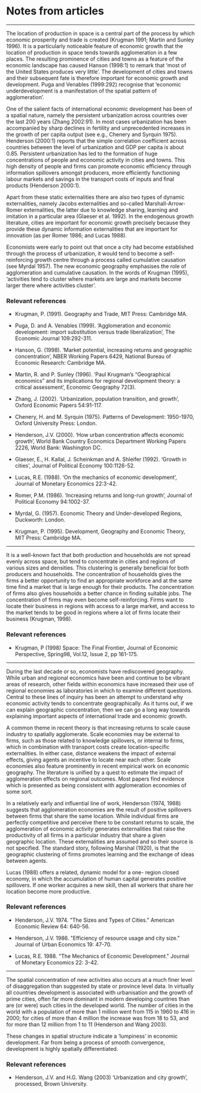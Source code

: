 Notes from articles
===

[Naude and Krugell 2004]: (http://www.econstor.eu/bitstream/10419/84653/1/rp2004-08.pdf)
---

The location of production in space is a central part of the process by which economic 
prosperity and trade is created (Krugman 1991; Martin and Sunley 1996). It is a 
particularly noticeable feature of economic growth that the location of production in space 
tends towards agglomeration in a few places. The resulting prominence of cities and towns 
as a feature of the economic landscape has caused Hanson (1998:1) to remark that ‘most of 
the United States produces very little’. The development of cities and towns and their 
subsequent fate is therefore important for economic growth and development. Puga and 
Venables (1999:292) recognise that ‘economic underdevelopment is a manifestation of the 
spatial pattern of agglomeration’. 

One of the salient facts of international economic development has been of a spatial nature, 
namely the persistent urbanization across countries over the last 200 years (Zhang 
2002:91). In most cases urbanization has been accompanied by sharp declines in fertility 
and unprecedented increases in the growth of per capita output (see e.g., Chenery and 
Syrquin 1975). Henderson (2000:1) reports that the simple correlation coefficient across 
countries between the level of urbanization and GDP per capita is about 0.85. Persistent 
urbanization has led to the formation of huge concentrations of people and economic 
activity in cities and towns. This high density of people and firms can promote economic 
efficiency through information spillovers amongst producers, more efficiently functioning 
labour markets and savings in the transport costs of inputs and final products (Henderson 
2000:1). 

Apart from these static externalities there are also two types 
of dynamic externalities, namely Jacobs externalities and so-called Marshall-Arrow-Romer 
externalities, the latter due to knowledge sharing, learning and imitation in a particular area 
(Glaeser et al. 1992). In the endogenous growth literature, cities are important for 
economic growth precisely because they provide these dynamic information externalities 
that are important for innovation (as per Romer 1986; and Lucas 1988). 

Economists were early to point out that once a city had become established through the 
process of urbanization, it would tend to become a self-reinforcing growth centre through a 
process called cumulative causation (see Myrdal 1957). The new economic geography 
emphasises the role of agglomeration and cumulative causation. In the words of Krugman 
(1995), ‘activities tend to cluster where markets are large and markets become larger there 
where activities cluster’. 

### Relevant references

* Krugman, P. (1991). Geography and Trade, MIT Press: Cambridge MA. 

* Puga, D. and A. Venables (1999). ‘Agglomeration and economic development: import 
substitution versus trade liberalization’, The Economic Journal 109:292-311. 

* Hanson, G. (1998). ‘Market potential, increasing returns and geographic concentration’, 
NBER Working Papers 6429, National Bureau of Economic Research: Cambridge MA. 

* Martin, R. and P. Sunley (1996). ‘Paul Krugman’s “Geographical economics” and its 
implications for regional development theory: a critical assessment’, Economic 
Geography 72(3). 

* Zhang, J. (2002). ‘Urbanization, population transition, and growth’, Oxford Economic 
Papers 54:91-117.

* Chenery, H. and M. Syrquin (1975). Patterns of Development: 1950-1970, Oxford 
University Press: London. 

* Henderson, J.V. (2000). ‘How urban concentration affects economic growth’, World Bank 
Country Economics Department Working Papers 2226, World Bank: Washington DC. 

* Glaeser, E., H. Kallal, J. Scheinkman and A. Shleifer (1992). ‘Growth in cities’, Journal of 
Political Economy 100:1126-52. 

* Lucas, R.E. (1988). ‘On the mechanics of economic development’, Journal of Monetary 
Economics 22:3-42. 

* Romer, P.M. (1986). ‘Increasing returns and long-run growth’, Journal of Political 
Economy 94:1002-37. 

* Myrdal, G. (1957). Economic Theory and Under-developed Regions, Duckworth: London. 

* Krugman, P. (1995). Development, Geography and Economic Theory, MIT Press: 
Cambridge MA. 

[Karlsson and Nilsson 1999]: (http://www-sre.wu-wien.ac.at/ersa/ersaconfs/ersa99/Papers/a031.pdf)
---

It is a well-known fact that both production and households are not spread evenly
across space, but tend to concentrate in cities and regions of various sizes and
densities. This clustering is generally beneficial for both producers and households.
The concentration of households gives the firms a better opportunity to find an
appropriate workforce and at the same time find a market that is large enough for
their products. The concentration of firms also gives households a better chance in
finding suitable jobs. The concentration of firms may even become self-reinforcing.
Firms want to locate their business in regions with access to a large market, and
access to the market tends to be good in regions where a lot of firms locate their
business (Krugman, 1998).

### Relevant references

* Krugman, P (1998) Space: The Final Frontier, Journal of Economic Perspective, 
Spring98, Vol.12, Issue 2, pp 161-175.

[Hanson 2000]: (http://core.kmi.open.ac.uk/download/pdf/6501899.pdf)
---

During the last decade or so, economists have rediscovered geography. While urban and
regional economics have been and continue to be vibrant areas of research, other fields within
economics have increased their use of regional economies as laboratories in which to examine
different questions. Central to these lines of inquiry has been an attempt to understand why
economic activity tends to concentrate geographically. As it turns out, if we can explain
geographic concentration, then we can go a long way towards explaining important aspects of
international trade and economic growth.

A common theme in recent theory is that increasing returns to scale cause industry to
spatially agglomerate. Scale economies may be external to firms, such as those related to
knowledge spillovers, or internal to firms, which in combination with transport costs create
location-specific externalities. In either case, distance weakens the impact of external effects,
giving agents an incentive to locate near each other. Scale economies also feature prominently in
recent empirical work on economic geography. The literature is unified by a quest to estimate
the impact of agglomeration effects on regional outcomes. Most papers find evidence which is
presented as being consistent with agglomeration economies of some sort.

In a relatively early and influential line of work, Henderson (1974, 1988) suggests that
agglomeration economies are the result of positive spillovers between firms that share the same
location. While individual firms are perfectly competitive and perceive there to be constant
returns to scale, the agglomeration of economic activity generates externalities that raise the
productivity of all firms in a particular industry that share a given geographic location. These
externalities are assumed and so their source is not specified. The standard story, following
Marshal (1920), is that the geographic clustering of firms promotes learning and the exchange of
ideas between agents.

Lucas (1988) offers a related, dynamic model for a one- region closed economy, in which the accumulation of human capital generates positive spillovers. If one worker acquires a new skill, then all workers that share her location become more productive. 

### Relevant references

* Henderson, J.V. 1974. "The Sizes and Types of Cities." American Economic Review 64: 640-56.

* Henderson, J.V. 1986. "Efficiency of resource usage and city size." Journal of Urban
Economics 19: 47-70.

* Lucas, R.E. 1988. "The Mechanics of Economic Development." Journal of Monetary Economics 22: 3-42.

[Venables 2003]: (http://eprints.lse.ac.uk/2038/1/Spatial_Disparities_in_Developing_Countries_Cities,_Regions_and_International_Trade.pdf)
---

The spatial concentration of new activities also occurs at a much finer level of
disaggregation than suggested by state or province level data. In virtually all countries
development is associated with urbanisation and the growth of prime cities, often far more
dominant in modern developing countries than are (or were) such cities in the developed
world. The number of cities in the world with a population of more than 1 million went from
115 in 1960 to 416 in 2000; for cities of more than 4 million the increase was from 18 to 53,
and for more than 12 million from 1 to 11 (Henderson and Wang 2003).

These changes in spatial structure indicate a ‘lumpiness’ in economic development. 
Far from being a process of smooth convergence, development is highly spatially
differentiated. 

### Relevant references

* Henderson, J.V. and H.G. Wang (2003) ‘Urbanization and city growth’, processed, Brown
University.